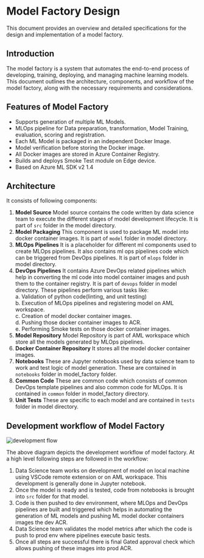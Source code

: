 # Model Factory Design

This document provides an overview and detailed specifications for the design and implementation of a model factory. 

## Introduction

The model factory is a system that automates the end-to-end process of developing, training, deploying, and managing machine learning models. This document outlines the architecture, components, and workflow of the model factory, along with the necessary requirements and considerations.

## Features of Model Factory

- Supports generation of multiple ML Models.  
- MLOps pipeline for Data preparation, transformation, Model Training, evaluation, scoring and registration.  
- Each ML Model is packaged in an independent Docker Image.  
- Model verification before storing the Docker image.  
- All Docker images are stored in Azure Container Registry.  
- Builds and deploys Smoke Test module on Edge device.  
- Based on Azure ML SDK v2 1.4

## Architecture

It consists of following components:

1. **Model Source**
   Model source contains the code written by data science team to execute the different stages of model development lifecycle. It is part of `src` folder in the model directory.
1. **Model Packaging**
   This component is used to package ML model into docker container images. It is part of `model` folder in model directory.
1. **MLOps Pipelines**
   It is a placeholder for different ml components used to create MLOps pipelines. It also contains ml ops pipelines code which can be triggered from DevOps pipelines. It is part of `mlops` folder in model directory.
1. **DevOps Pipelines**
   It contains Azure DevOps related pipelines which help in converting the ml code into model container images and push them to the container registry. It is part of `devops` folder in model directory. These pipelines perform various tasks like:  
   a. Validation of python code(linting, and unit testing)  
   b. Execution of MLOps pipelines and registering model on AML workspace.  
   c. Creation of model docker container images.  
   d. Pushing those docker container images to ACR.  
   e. Performing Smoke tests on those docker   container images.  
1. **Model Repository**
   Model Repository is part of AML workspace which store all the models generated by MLOps pipelines.
1. **Docker Container Repository**
   It stores all the model docker container images.
1. **Notebooks**
   These are Jupyter notebooks used by data science team to work and test logic of model generation. These are contained in `notebooks` folder in model_factory folder.
1. **Common Code**
   These are common code which consists of common DevOps template pipelines and also common code for MLOps. It is contained in `common` folder in model_factory directory.
1. **Unit Tests**
   These are specific to each model and are contained in `tests` folder in model directory.

## Development workflow of Model Factory  

![development flow](/docs/assets/images/model_factory_design.jpg)

The above diagram depicts the development workflow of model factory. At a high level following steps are followed in the workflow:

1. Data Science team works on development of model on local machine using VSCode remote extension or on AML workspace. This development is generally done in Jupyter notebook.
1. Once the model is ready and is tested, code from notebooks is brought into `src` folder for that model.
1. Code is then pushed to dev environment, where MLOps and DevOps pipelines are built and triggered which helps in automating the generation of ML models and pushing ML model docker containers images the dev ACR.
1. Data Science team validates the model metrics after which the code is push to prod env where pipelines execute basic tests.
1. Once all steps are successful there is final Gated approval check which allows pushing of these images into prod ACR.
